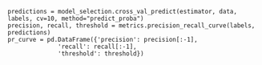 
    predictions = model_selection.cross_val_predict(estimator, data, labels, cv=10, method="predict_proba")
    precision, recall, threshold = metrics.precision_recall_curve(labels, predictions)
    pr_curve = pd.DataFrame({'precision': precision[:-1],
                  'recall': recall[:-1],
                  'threshold': threshold})


